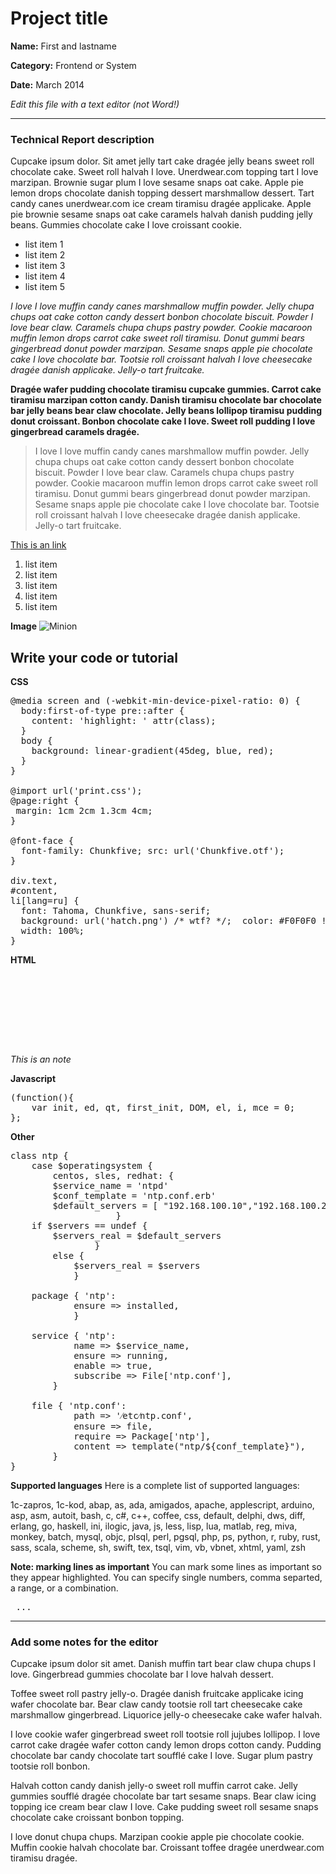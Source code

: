 # Project title
**Name:** First and lastname

**Category:** Frontend or System

**Date:** March 2014

_Edit this file with a text editor (not Word!)_

----------------------------------------------------------------------

### Technical Report description
Cupcake ipsum dolor. Sit amet jelly tart cake dragée jelly beans sweet roll chocolate cake. Sweet roll halvah I love. Unerdwear.com topping tart I love marzipan. Brownie sugar plum I love sesame snaps oat cake. Apple pie lemon drops chocolate danish topping dessert marshmallow dessert. Tart candy canes unerdwear.com ice cream tiramisu dragée applicake. Apple pie brownie sesame snaps oat cake caramels halvah danish pudding jelly beans. Gummies chocolate cake I love croissant cookie.

- list item 1
- list item 2
- list item 3
- list item 4
- list item 5

_I love I love muffin candy canes marshmallow muffin powder. Jelly chupa chups oat cake cotton candy dessert bonbon chocolate biscuit. Powder I love bear claw. Caramels chupa chups pastry powder. Cookie macaroon muffin lemon drops carrot cake sweet roll tiramisu. Donut gummi bears gingerbread donut powder marzipan. Sesame snaps apple pie chocolate cake I love chocolate bar. Tootsie roll croissant halvah I love cheesecake dragée danish applicake. Jelly-o tart fruitcake._

**Dragée wafer pudding chocolate tiramisu cupcake gummies. Carrot cake tiramisu marzipan cotton candy. Danish tiramisu chocolate bar chocolate bar jelly beans bear claw chocolate. Jelly beans lollipop tiramisu pudding donut croissant. Bonbon chocolate cake I love. Sweet roll pudding I love gingerbread caramels dragée.**

>I love I love muffin candy canes marshmallow muffin powder. Jelly chupa chups oat cake cotton candy dessert bonbon chocolate biscuit. Powder I love bear claw. Caramels chupa chups pastry powder. Cookie macaroon muffin lemon drops carrot cake sweet roll tiramisu. Donut gummi bears gingerbread donut powder marzipan. Sesame snaps apple pie chocolate cake I love chocolate bar. Tootsie roll croissant halvah I love cheesecake dragée danish applicake. Jelly-o tart fruitcake.

[This is an link](http://assemble.io)

1. list item 
2. list item 
3. list item 
4. list item 
5. list item 

**Image**
![Minion](http://octodex.github.com/images/minion.png)


## Write your code or tutorial

**CSS**
<pre lang="css">
@media screen and (-webkit-min-device-pixel-ratio: 0) {
  body:first-of-type pre::after {
    content: 'highlight: ' attr(class);
  }
  body {
    background: linear-gradient(45deg, blue, red);
  }
}

@import url('print.css');
@page:right {
 margin: 1cm 2cm 1.3cm 4cm;
}

@font-face {
  font-family: Chunkfive; src: url('Chunkfive.otf');
}

div.text,
#content,
li[lang=ru] {
  font: Tahoma, Chunkfive, sans-serif;
  background: url('hatch.png') /* wtf? */;  color: #F0F0F0 !important;
  width: 100%;
}
</pre>

**HTML**
<pre lang="html">
    <code>
        <article>
            <section></section>
        </article>
    </code>
</pre>
_This is an note_

**Javascript**
<pre lang="js">
(function(){
    var init, ed, qt, first_init, DOM, el, i, mce = 0;
};
</pre>

**Other**
<pre lang="bash">
class ntp {
    case $operatingsystem {
        centos, sles, redhat: {
        $service_name = 'ntpd'
        $conf_template = 'ntp.conf.erb'
        $default_servers = [ "192.168.100.10","192.168.100.20", ]                                   }
                    }
    if $servers == undef {
        $servers_real = $default_servers
                }
        else {
            $servers_real = $servers
            }

    package { 'ntp':
            ensure => installed,
            }

    service { 'ntp':
            name => $service_name,
            ensure => running,
            enable => true,
            subscribe => File['ntp.conf'],
        }

    file { 'ntp.conf':
            path => '&frasl;etc&frasl;ntp.conf',
            ensure => file,
            require => Package['ntp'],
            content => template("ntp/${conf_template}"),
        }
}
</pre>

**Supported languages**
Here is a complete list of supported languages:

1c-zapros, 1c-kod, abap, as, ada, amigados, apache, applescript, arduino, asp, asm, autoit, bash, c, c#, c++, coffee, css, default, delphi, dws, diff, erlang, go, haskell, ini, ilogic, java, js, less, lisp, lua, matlab, reg, miva, monkey, batch, mysql, objc, plsql, perl, pgsql, php, ps, python, r, ruby, rust, sass, scala, scheme, sh, swift, tex, tsql, vim, vb, vbnet, xhtml, yaml, zsh

**Note: marking lines as important**
You can mark some lines as important so they appear highlighted. You can specify single numbers, comma separted, a range, or a combination.	
<pre lang="js" mark="5-10,12"> ... </pre>

----------------------------------------------------------------------
### Add some notes for the editor

Cupcake ipsum dolor sit amet. Danish muffin tart bear claw chupa chups I love. Gingerbread gummies chocolate bar I love halvah dessert.

Toffee sweet roll pastry jelly-o. Dragée danish fruitcake applicake icing wafer chocolate bar. Bear claw candy tootsie roll tart cheesecake cake marshmallow gingerbread. Liquorice jelly-o cheesecake cake wafer halvah.

I love cookie wafer gingerbread sweet roll tootsie roll jujubes lollipop. I love carrot cake dragée wafer cotton candy lemon drops cotton candy. Pudding chocolate bar candy chocolate tart soufflé cake I love. Sugar plum pastry tootsie roll bonbon.

Halvah cotton candy danish jelly-o sweet roll muffin carrot cake. Jelly gummies soufflé dragée chocolate bar tart sesame snaps. Bear claw icing topping ice cream bear claw I love. Cake pudding sweet roll sesame snaps chocolate cake croissant bonbon topping.

I love donut chupa chups. Marzipan cookie apple pie chocolate cookie. Muffin cookie halvah chocolate bar. Croissant toffee dragée unerdwear.com tiramisu dragée.
